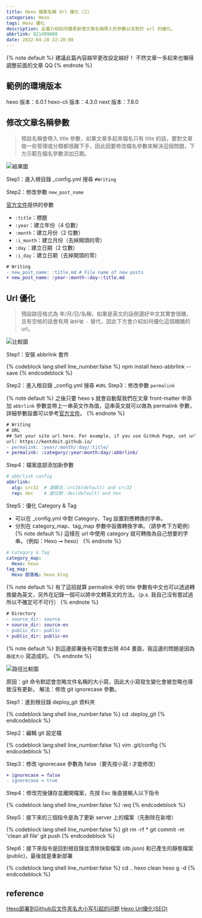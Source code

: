 ```yaml
---
title: Hexo 檔案名稱 Url 優化（三）
categories: Hexo
tags: Hexo 優化
description: 此篇介紹如何變更新增文章名稱帶入的參數以及對於 url 的優化。
abbrlink: 821499080
date: 2022-04-28 22:20:08
---
```


{% note default %}
建議此篇內容越早更改設定越好！
不然文章一多起來也懶得調整前面的文章 QQ
{% endnote %}

## 範例的環境版本

hexo 版本：6.0.1
hexo-cli 版本：4.3.0
next 版本：7.8.0

## 修改文章名稱參數

> 預設名稱會帶入 title 參數，如果文章多起來檔名只有 title 的話，要對文章做一些管理或分類都很難下手，因此因要修改檔名參數來解決這個問題，下方示範在檔名參數添加日期。

![結果圖](https://imgur.com/MzSJZrG.jpg)

Step1：進入根目錄 _config.yml 搜尋 `#Writing`

Step2：修改參數 `new_post_name`

[官方文件](https://hexo.io/zh-tw/docs/writing#%E6%AA%94%E6%A1%88%E5%90%8D%E7%A8%B1)提供的參數

- `:title`：標題
- `:year`：建立年份（4 位數）
- `:month`：建立月份（2 位數）
- `:i_month`：建立月份（去掉開頭的零）
- `:day`：建立日期（2 位數）
- `:i_day`：建立日期（去掉開頭的零）

```diff _config.yml
# Writing
- new_post_name: :title.md # File name of new posts
+ new_post_name: :year-:month-:day-:title.md
```

## Url 優化

> 預設路徑格式為 年/月/日/名稱，如果是英文的話倒還好中文其實會很醜，且有空格的話會有用 `破折號 -` 替代，因此下方會介紹如何優化這個醜醜的 url。

![比較圖](https://imgur.com/A4msRQp.jpg)

Step1：安裝 abbrlink 套件

{% codeblock lang:shell line_number:false %}
npm install hexo-abbrlink --save
{% endcodeblock %}

Step2：進入根目錄 _config.yml 搜尋 `#URL`
Step3：修改參數 `permalink`

{% note default %}
之後只要 hexo s 就會自動幫我們在文章 front-matter 中添加 `abbrlink` 參數並帶上一串英文作為值，這串英文就可以做為 permalink 參數，詳細參數設置可以參考[官方文件](https://hexo.io/zh-tw/docs/permalinks)。
{% endnote %}

```diff _config.yml
# Writing
# URL
## Set your site url here. For example, if you use GitHub Page, set url as 'https://username.github.io/project'
url: https://kentdoit.github.io/
- permalink: :year/:month/:day/:title/
+ permalink: :category/:year:month:day/:abbrlink/
```

Step4：檔案底部添加新參數

```yml _config.yml
# abbrlink config
abbrlink:
  alg: crc32  # 演算法：crc16(default) and crc32 
  rep: dec    # 進位制：dec(default) and hex
```

Step5：優化 Category & Tag

- 可以在 _config.yml 中對 Category、Tag 設置對應轉換的字串。
- 分別在 category_map、tag_map 參數中設置轉換字串。（請參考下方範例）
{% note default %}
這樣在 url 中使用 category 就可轉換為自己想要的字串。（例如：Hexo ➞ hexo）
{% endnote %}

```yml _config.yml
# Category & Tag
category_map:
  Hexo: hexo
tag_map:
  Hexo 部落格: hexo blog
```

{% note default %}
有了這招就算 permalink 中的 title 參數有中文也可以透過轉換變為英文，另外在記錄一個可以將中文轉英文的方法。（p.s. 我自己沒有嘗試過所以不確定可不可行）
{% endnote %}

```diff _config.yml https://blog.51cto.com/u_14032861/2952031 src
# Directory
- source_dir: source
+ source_dir: source-en
- public_dir: public
+ public_dir: public-en
```

{% note default %}
到這邊部署後有可能會出現 404 畫面，我這邊的問題是因為 `路徑大小` 寫造成的。
{% endnote %}

![路徑比較圖](https://imgur.com/NtTxON5.jpg)

原因：git 命令默認會忽略文件名稱的大小寫，因此大小寫發生變化會被忽略也導致沒有更新。
解法：修改 git ignorecase 參數。

Step1：進到根目錄 deploy_git 資料夾

{% codeblock lang:shell line_number:false %}
cd .deploy_git
{% endcodeblock %}

Step2：編輯 git 設定檔

{% codeblock lang:shell line_number:false %}
vim .git/config
{% endcodeblock %}

Step3：修改 ignorecase 參數為 false（要先按小寫 i 才能修改）

```diff .git/config
+ ignorecase = false
- ignorecase = true
```

Step4：修改完後儲存並離開檔案，先按 Esc 後直接輸入以下指令

{% codeblock lang:shell line_number:false %}
:wq
{% endcodeblock %}

Step5：接下來的三個指令是為了更新 server 上的檔案（先刪除在新增）

{% codeblock lang:shell line_number:false %}
git rm -rf *
git commit -m 'clean all file'
git push
{% endcodeblock %}

Step6：接下來指令是回到根目錄並清除快取檔案 (db.json) 和已產生的靜態檔案 (public)，最後就是重新部署

{% codeblock lang:shell line_number:false %}
cd ..
hexo clean
hexo g -d
{% endcodeblock %}

## reference

[Hexo部署到Github后文件夹名大小写引起的问题](https://trifond.github.io/2018/12/05/hexo-folder-ignore-case/)
[Hexo Url優化(SEO)](https://israynotarray.com/hexo/20190517/2562079032/)
